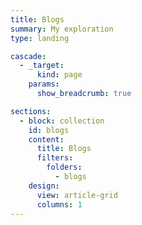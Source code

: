 ```yaml
---
title: Blogs
summary: My exploration
type: landing

cascade:
  - _target:
      kind: page
    params:
      show_breadcrumb: true

sections:
  - block: collection
    id: blogs
    content:
      title: Blogs
      filters:
        folders:
          - blogs
    design:
      view: article-grid
      columns: 1
---
```

